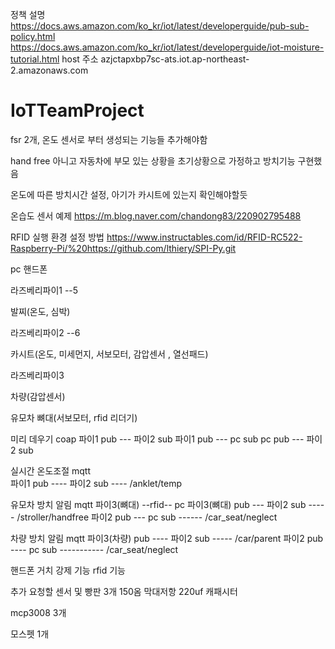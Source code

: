 정책 설명
https://docs.aws.amazon.com/ko_kr/iot/latest/developerguide/pub-sub-policy.html
https://docs.aws.amazon.com/ko_kr/iot/latest/developerguide/iot-moisture-tutorial.html
host 주소
azjctapxbp7sc-ats.iot.ap-northeast-2.amazonaws.com

# IoTTeamProject

fsr 2개, 온도 센서로 부터 생성되는 기능들 추가해야함

hand free 아니고 자동차에 부모 있는 상황을 초기상황으로 가정하고 방치기능 구현했음

온도에 따른 방치시간 설정, 아기가 카시트에 있는지 확인해야할듯

온습도 센서 예제
https://m.blog.naver.com/chandong83/220902795488

RFID 실행 환경 설정 방법
https://www.instructables.com/id/RFID-RC522-Raspberry-Pi/%20https://github.com/lthiery/SPI-Py.git



pc 
핸드폰


라즈베리파이1 --5

발찌(온도, 심박)


라즈베리파이2 --6

카시트(온도, 미세먼지, 서보모터, 감압센서 , 열선패드)


라즈베리파이3

차량(감압센서)

유모차 뼈대(서보모터, rfid 리더기)





미리 데우기 coap
파이1 pub --- 파이2 sub
파이1 pub --- pc sub
pc pub --- 파이2 sub


실시간 온도조절 mqtt	
파이1 pub ---- 파이2 sub	---- /anklet/temp


유모차 방치 알림 mqtt
파이3(뼈대)  --rfid-- pc 
파이3(뼈대) pub --- 파이2 sub  ----- /stroller/handfree
파이2 pub --- pc sub ------ /car_seat/neglect


차량 방치 알림 mqtt
파이3(차량) pub ---- 파이2 sub -----  /car/parent 
파이2 pub ---- pc sub ----------- /car_seat/neglect






핸드폰 거치 강제 기능
 rfid 기능

추가 요청할 센서 및 
빵판 3개
150옴 막대저항
220uf 캐패시터

mcp3008 3개

모스펫 1개
